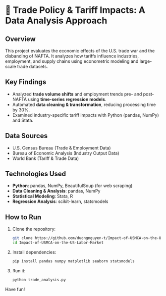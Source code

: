 # 📌 Trade Policy & Tariff Impacts: A Data Analysis Approach

## Overview  
This project evaluates the economic effects of the U.S. trade war and the disbanding of NAFTA. It analyzes how tariffs influence industries, employment, and supply chains using econometric modeling and large-scale trade datasets.

## Key Findings  
- Analyzed **trade volume shifts** and employment trends pre- and post-NAFTA using **time-series regression models**.  
- Automated **data cleaning & transformation**, reducing processing time by 30%.  
- Examined industry-specific tariff impacts with Python (pandas, NumPy) and Stata.  

## Data Sources  
- U.S. Census Bureau (Trade & Employment Data)  
- Bureau of Economic Analysis (Industry Output Data)  
- World Bank (Tariff & Trade Data)  

## Technologies Used  
- **Python**: pandas, NumPy, BeautifulSoup (for web scraping)  
- **Data Cleaning & Analysis**: pandas, NumPy  
- **Statistical Modeling**: Stata, R  
- **Regression Analysis**: scikit-learn, statsmodels  

## How to Run  
1. Clone the repository:  
   ```bash
   git clone https://github.com/duongnguyen-t/Impact-of-USMCA-on-the-US-Labor-Market.git
   cd Impact-of-USMCA-on-the-US-Labor-Market
2. Install dependencies:
   ```bash
   pip install pandas numpy matplotlib seaborn statsmodels
3. Run it:
   ```bash
   python trade_analysis.py
Have fun!
